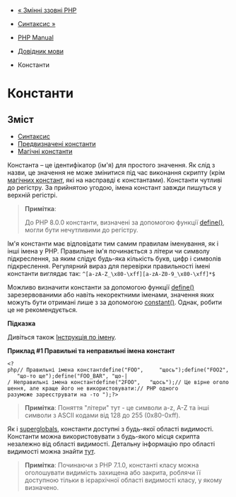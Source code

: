 - [« Змінні ззовні PHP](language.variables.external.md)
- [Синтаксис »](language.constants.syntax.md)

- [PHP Manual](index.md)
- [Довідник мови](langref.md)
- Константи

# Константи

## Зміст

- [Синтаксис](language.constants.syntax.md)
- [Предвизначені константи](language.constants.predefined.md)
- [Магічні константи](language.constants.magic.md)

Константа – це ідентифікатор (ім'я) для простого значення. Як слід
з назви, це значення не може змінитися під час виконання скрипту
(крім [магічних констант](language.constants.magic.md), які на
насправді є константами). Константи чутливі до регістру.
За прийнятою угодою, імена констант завжди пишуться у верхній
регістрі.

> **Примітка**:
>
> До PHP 8.0.0 константи, визначені за допомогою функції
> [define()](function.define.md), могли бути нечутливими до
> регістру.

Ім'я константи має відповідати тим самим правилам іменування, як і
інші імена у PHP. Правильне ім'я починається з літери чи символу
підкреслення, за яким слідує будь-яка кількість букв, цифр і символів
підкреслення. Регулярний вираз для перевірки правильності імені
константи виглядає так: `^[a-zA-Z_\x80-\xff][a-zA-Z0-9_\x80-\xff]*$`

Можливо визначити константи за допомогою функції
[define()](function.define.md) зарезервованими або навіть
некоректними іменами, значення яких можуть бути отримані лише з
за допомогою [constant()](function.constant.md). Однак, робити це не
рекомендується.

**Підказка**

Дивіться також [Інструкція по імену](userlandnaming.md).

**Приклад #1 Правильні та неправильні імена констант**

` <?php// Правильні імена константdefine("FOO",     "щось");define("FOO2",   "що-то ще");define("FOO_BAR", "що-| / Неправильні імена константdefine("2FOO",   "щось");// Це вірне оголошення, але краще його не використовувати:// PHP одного разуможе зареєструвати на -то ");?> `

> **Примітка**: Поняття "літери" тут - це символи a-z, A-Z та інші
> символи з ASCII кодами від 128 до 255 (0x80-0xff).

Як і [superglobals](language.variables.predefined.md), константи
доступні з будь-якої області видимості. Константи можна використовувати з
будь-якого місця скрипта незалежно від області видимості. Детальну
інформацію про області видимості можна знайти
[тут](language.variables.scope.md).

> **Примітка**: Починаючи з PHP 7.1.0, константі класу можна оголошувати
> видимість захищена або закрита, роблячи її доступною тільки в
> ієрархічної області видимості класу, у якому визначено.
